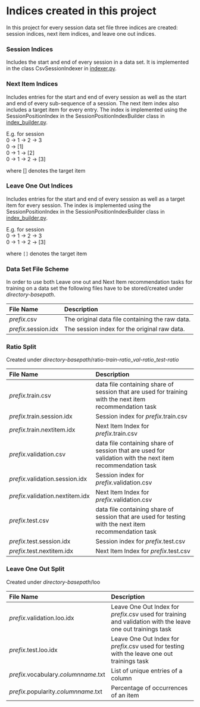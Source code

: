 # Indices created in this project

In this project for every session data set file three indices are created: session indices, next item indices, and 
leave one out indices.

### Session Indices ###
Includes the start and end of every session in a data set. It is implemented in the class CsvSessionIndexer in 
[indexer.py](../../data/base/indexer.py).

### Next Item Indices ###
Includes entries for the start and end of every session as well as the start and end of every sub-sequence of a session.
The next item index also includes a target item for every entry. The index is implemented using the SessionPositionIndex
in the SessionPositionIndexBuilder class in [index_builder.py](../../data/datasets/index_builder.py).

E.g. for session <br>
0 -> 1 -> 2 -> 3<br>
0 -> [1]<br>
0 -> 1 -> [2]<br>
0 -> 1 -> 2 -> [3]

where [] denotes the target item

### Leave One Out Indices
Includes entries for the start and end of every session as well as a target item for every session.
The index is implemented using the SessionPositionIndex in the SessionPositionIndexBuilder class in 
[index_builder.py](../../data/datasets/index_builder.py).

E.g. for session <br>
0 -> 1 -> 2 -> 3<br>
0 -> 1 -> 2 -> [3]

where `[]` denotes the target item

### Data Set File Scheme
In order to use both Leave one out and Next Item recommendation tasks for training on a data set the following files have
to be stored/created under *directory-basepath*. 

| File Name | Description |
| :---- | :--- |
| *prefix*.csv | The original data file containing the raw data. |
| *prefix*.session.idx | The session index for the original raw data. |

### Ratio Split
Created under *directory-basepath*/ratio-*train-ratio*\_*val-ratio*\_*test-ratio*

| File Name | Description |
| :---- | :--- |
| *prefix*.train.csv | data file containing share of session that are used for training with the next item recommendation task
| *prefix*.train.session.idx | Session index for *prefix*.train.csv |
| *prefix*.train.nextitem.idx | Next Item Index for *prefix*.train.csv|
| *prefix*.validation.csv | data file containing share of session that are used for validation with the next item recommendation task |
| *prefix*.validation.session.idx | Session index for *prefix*.validation.csv |
| *prefix*.validation.nextitem.idx | Next Item Index for *prefix*.validation.csv |
| *prefix*.test.csv | data file containing share of session that are used for testing with the next item recommendation task |
| *prefix*.test.session.idx | Session index for *prefix*.test.csv |
| *prefix*.test.nextitem.idx | Next Item Index for *prefix*.test.csv |

### Leave One Out Split
Created under *directory-basepath*/loo

| File Name | Description |
| :---- | :--- |
| *prefix*.validation.loo.idx | Leave One Out Index for *prefix*.csv used for training and validation with the leave one out trainings task |
| *prefix*.test.loo.idx | Leave One Out Index for *prefix*.csv used for testing with the leave one out trainings task |
| *prefix*.vocabulary.*columnname*.txt | List of unique entries of a column |
| *prefix*.popularity.*columnname*.txt | Percentage of occurrences of an item |
